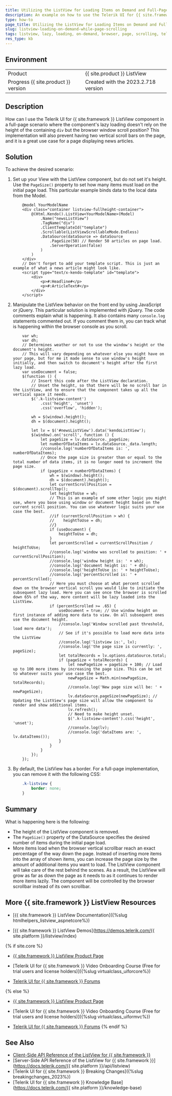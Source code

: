 ```yaml
---
title: Utilizing the ListView for Loading Items on Demand and Full-Page Scrolling
description: An example on how to use the Telerik UI for {{ site.framework }} ListView control to load items on demand while scrolling the browser page.
type: how-to
page_title: Utilizing the ListView for Loading Items on Demand and Full-Page Scrolling
slug: listview-loading-on-demand-while-page-scrolling
tags: listview, lazy, loading, on-demand, browser, page, scrolling, telerik, core, mvc
res_type: kb
---
```


## Environment

<table>
 <tr>
  <td>Product</td>
  <td>{{ site.product }} ListView</td>
 </tr>
 <tr>
  <td>Progress {{ site.product }} version</td>
  <td>Created with the 2023.2.718 version</td>
 </tr>
</table>

## Description

How can I use the Telerik UI for {{ site.framework }} ListView component in a full-page scenario where the component's lazy loading doesn't rely on the height of the containing `div` but the browser window scroll position? 
This implementation will also prevent having two vertical scroll bars on the page, and it is a great use case for a page displaying news articles.

## Solution

To achieve the desired scenario:

1. Set up your View with the ListView component, but do not set it's height. Use the `PageSize()` property to set how many items must load on the initial page load. This particular example binds data to the local data from the Model.

    ```View
        @model YourModelName
        <div class="container listview-fullheight-container">
            @(Html.Kendo().ListView<YourModelName>(Model)
                .Name("newsListView")
                .TagName("div")
                .ClientTemplateId("template")
                .Scrollable(ListViewScrollableMode.Endless)
                .DataSource(dataSource => dataSource
                    .PageSize(50) // Render 50 articles on page load.
                    .ServerOperation(false)
                )
            )
        </div>
        // Don't forget to add your template script. This is just an example of what a news article might look like.
        <script type="text/x-kendo-template" id="template">
            <div>
                <p>#:Headline#</p>
                <p>#:ArticleText#</p>
            </div>
        </script>
    ```

1. Manipulate the ListView behavior on the front end by using JavaScript or jQuery. This particular solution is implemented with jQuery. The code comments explain what is happening. It also contains many `console.log` statements commented out. If you comment them in, you can track what is happening within the browser console as you scroll.

    ```JS script
        var wh;
        var dh;
        // Determines weather or not to use the window's height or the document's height.
        // This will vary depending on whatever else you might have on your page, but for me it made sense to use window's height initially, and then switch to document's height after the first lazy load.
        var useDocument = false; 
        $(function () {
            // Insert this code after the ListView declaration.
            // Unset the height, so that there will be no scroll bar in the ListView, and to ensure that the component takes up all the vertical space it needs.
            $('.k-listview-content')
                .css('height', 'unset')
                .css('overflow', 'hidden');

            wh = $(window).height();
            dh = $(document).height();

            let lv = $('#newsListView').data('kendoListView');
            $(window).on('scroll', function () {
                let pageSize = lv.dataSource._pageSize;
                let numberOfDataItems = lv.dataSource._data.length;
                //console.log('numberOfDataItems is: ', numberOfDataItems);
                // Once the page size is greater than or equal to the total number of data items, it is no longer need to increment the page size.
                if (pageSize < numberOfDataItems) {
                    wh = $(window).height();
                    dh = $(document).height();
                    let currentScrollPosition = $(document).scrollTop();
                    let heightToUse = wh;
                    // This is an example of some other logic you might use, where you base using window or document height based on the current scroll position. You can use whatever logic suits your use case the best.
                    //if (currentScrollPosition > wh) {
                    //    heightToUse = dh;
                    //}
                    if (useDocument) {
                        heightToUse = dh;
                    }
                    let percentScrolled = currentScrollPosition / heightToUse;
                    //console.log('window was scrolled to position: ' + currentScrollPosition);
                    //console.log('window height is: ' + wh);
                    //console.log('document height is: ' + dh);
                    //console.log('heightToUse is: ' + heightToUse);
                    //console.log('percentScrolled is: ' + percentScrolled);
                    // Here you must choose at what percent scrolled down on the browser vertical scroll you would like to initiate the subsequent lazy load. Here you can see once the browser is scrolled down 65% of the way, more content will be lazy loaded into the ListView.
                    if (percentScrolled >= .65) {
                        useDocument = true; // Use window height on first instance of adding more data to view. On all subsequent ones use the document height.
                        //console.log('Window scrolled past threshold, load more data');
                        // See if it's possible to load more data into the ListView
                        //console.log('listview is:', lv);
                        //console.log('the page size is currently: ', pageSize);
                        let totalRecords = lv.options.dataSource.total;
                        if (pageSize < totalRecords) {
                            let newPageSize = pageSize + 100; // Load up to 100 more items by increasing the page size. This can be set to whatever suits your use case the best.
                            newPageSize = Math.min(newPageSize, totalRecords);
                            //console.log('New page size will be: ' + newPageSize);
                            lv.dataSource.pageSize(newPageSize); // Updating the ListView's page size will allow the component to render and show additional items.
                            lv.refresh();
                            // Need to make height unset.
                            $('.k-listview-content').css('height', 'unset');
                            //console.log(lv);
                            //console.log('dataItems are: ', lv.dataItems());
                        }
                    }
                }
            });
        });
    ```

1. By default, the ListView has a border. For a full-page implementation, you can remove it with the following CSS:

    ```CSS Styles
        .k-listview {
            border: none;
        }
    ```

## Summary

What is happening here is the following:
* The height of the ListView component is removed. 
* The `PageSize()` property of the DataSource specifies the desired number of items during the initial page load.
* More items load when the browser vertical scrollbar reach an exact percentage of the way down the page. Instead of inserting more items into the array of shown items, you can increase the page size by the amount of additional items you want to load. The ListView component will take care of the rest behind the scenes. As a result, the ListView will grow as far as down the page as it needs to as it continues to render more items lazily. The component will be controlled by the browser scrollbar instead of its own scrollbar.

## More {{ site.framework }} ListView Resources

* [{{ site.framework }} ListView Documentation]({%slug htmlhelpers_listview_aspnetcore%})

* [{{ site.framework }} ListView Demos](https://demos.telerik.com/{{ site.platform }}/listview/index)

{% if site.core %}
* [{{ site.framework }} ListView Product Page](https://www.telerik.com/aspnet-core-ui/listview)

* [Telerik UI for {{ site.framework }} Video Onboarding Course (Free for trial users and license holders)]({%slug virtualclass_uiforcore%})

* [Telerik UI for {{ site.framework }} Forums](https://www.telerik.com/forums/aspnet-core-ui)

{% else %}
* [{{ site.framework }} ListView Product Page](https://www.telerik.com/aspnet-mvc/listview)

* [Telerik UI for {{ site.framework }} Video Onboarding Course (Free for trial users and license holders)]({%slug virtualclass_uiformvc%})

* [Telerik UI for {{ site.framework }} Forums](https://www.telerik.com/forums/aspnet-mvc)
{% endif %}

## See Also

* [Client-Side API Reference of the ListView for {{ site.framework }}](https://docs.telerik.com/kendo-ui/api/javascript/ui/listview)
* [Server-Side API Reference of the ListView for {{ site.framework }}](https://docs.telerik.com/{{ site.platform }}/api/listview)
* [Telerik UI for {{ site.framework }} Breaking Changes]({%slug breakingchanges_2023%})
* [Telerik UI for {{ site.framework }} Knowledge Base](https://docs.telerik.com/{{ site.platform }}/knowledge-base)

